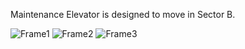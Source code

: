 Maintenance Elevator is designed to move in Sector B.

![Frame1](https://user-images.githubusercontent.com/105137450/187084159-4c787fdc-af91-4f88-821f-1e90aa4affa2.png)
![Frame2](https://user-images.githubusercontent.com/105137450/187084160-0b8c0e2f-a7dd-4f7a-be51-8fbd5e8380ca.png)
![Frame3](https://user-images.githubusercontent.com/105137450/187084161-89356feb-a656-4d0b-984f-d27d78c6b6f6.png)
